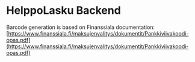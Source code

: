 # HelppoLasku Backend  

Barcode generation is based on Finanssiala documentation:  
[https://www.finanssiala.fi/maksujenvalitys/dokumentit/Pankkiviivakoodi-opas.pdf](https://www.finanssiala.fi/maksujenvalitys/dokumentit/Pankkiviivakoodi-opas.pdf)